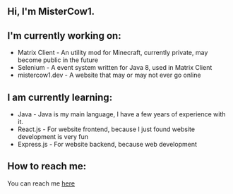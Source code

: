 ## Hi, I'm MisterCow1.

## I'm currently working on:
* Matrix Client - An utility mod for Minecraft, currently private, may become public in the future
* Selenium - A event system written for Java 8, used in Matrix Client
* mistercow1.dev - A website that may or may not ever go online

## I am currently learning:
* Java - Java is my main language, I have a few years of experience with it.
* React.js - For website frontend, because I just found website development is very fun
* Express.js - For website backend, because web development

## How to reach me:
You can reach me [here](https://www.youtube.com/watch?v=DLzxrzFCyOs)
